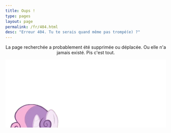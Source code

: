 ```yaml
---
title: Oups !
type: pages
layout: page
permalink: /fr/404.html
desc: "Erreur 404. Tu te serais quand même pas trompé(e) ?"
---
```

<p style="text-align:center">La page recherchée a probablement été supprimée ou déplacée. Ou elle n'a jamais existé. Pis c'est tout.</p>

<img style="margin: 0 auto -4.5em; display:block;" src="/images/loading.gif" alt="Ponies'll help ya">